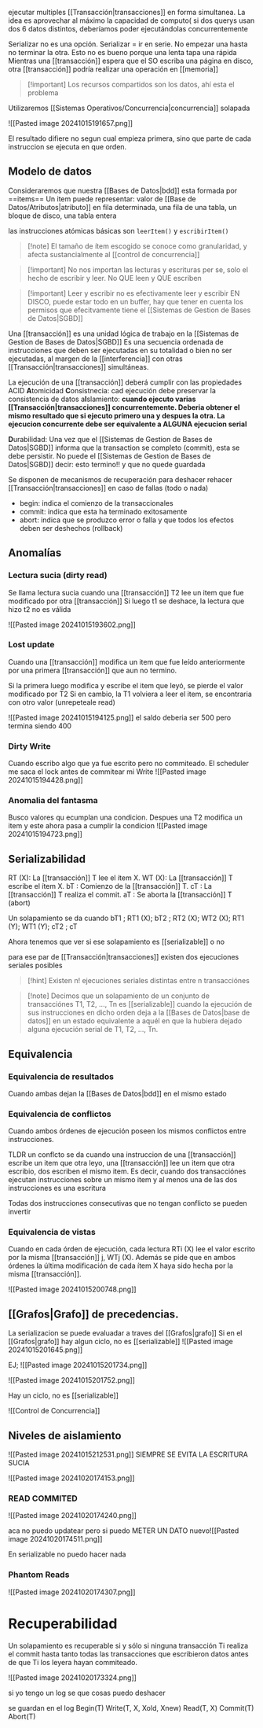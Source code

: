 ejecutar multiples [[Transacción|transacciones]] en forma simultanea. 
La idea es aprovechar al máximo la capacidad de computo( si dos querys usan dos 6 datos distintos, deberíamos poder ejecutándolas concurrentemente

Serializar no es una opción. Serializar = ir en serie. No empezar una hasta no terminar la otra. Esto no es bueno porque una lenta tapa una rápida
Mientras una [[transacción]] espera que el SO escriba una página en disco, otra [[transacción]] podría realizar una operación en [[memoria]]

>[!important] Los recursos compartidos son los datos, ahí esta el problema


Utilizaremos [[Sistemas Operativos/Concurrencia|concurrencia]] solapada


![[Pasted image 20241015191657.png]]

El resultado difiere no segun cual empieza primera, sino que parte de cada instruccion se ejecuta en que orden.


## Modelo de datos
Consideraremos que nuestra [[Bases de Datos|bdd]] esta formada por ==items== 
Un item puede representar: valor de [[Base de Datos/Atributos|atributo]] en fila determinada, una fila de una tabla, un bloque de disco, una tabla entera

las instrucciones atómicas básicas son `leerItem()` y `escribirItem()`

>[!note] El tamaño de ítem escogido se conoce como granularidad, y afecta sustancialmente al [[control de concurrencia]]

>[!important]  No nos importan las lecturas y escrituras per se, solo el hecho de escribir y leer. No QUE leen y QUE escriben

>[!important] Leer y escribir no es efectivamente leer y escribir EN DISCO, puede estar todo en un buffer, hay que tener en cuenta los permisos que efecitvamente tiene el [[Sistemas de Gestion de Bases de Datos|SGBD]]



Una [[transacción]] es una unidad lógica de trabajo en la [[Sistemas de Gestion de Bases de Datos|SGBD]]
Es una secuencia ordenada de instrucciones que deben ser ejecutadas en su totalidad o bien no ser ejecutadas, al margen de la [[interferencia]] con otras [[Transacción|transacciones]] simultáneas.


La ejecución de una [[transacción]] deberá cumplir con las propiedades ACID
**A**tomicidad
**C**onsistnecia: cad ejecución debe preservar la consistencia de datos
a**I**slamiento: **cuando ejecuto varias [[Transacción|transacciones]] concurrentemente. Deberia obtener el mismo resultado que si ejecuto primero una y despues la otra. La ejecucion concurrente debe ser equivalente a ALGUNA ejecucion serial**

**D**urabilidad: Una vez que el [[Sistemas de Gestion de Bases de Datos|SGBD]] informa que la transaction se completo (commit), esta se debe persistir. No puede el [[Sistemas de Gestion de Bases de Datos|SGBD]] decir: esto termino!! y que no quede guardada

Se disponen de mecanismos de recuperación para deshacer rehacer [[Transacción|transacciones]] en caso de fallas (todo o nada)

- begin: indica el comienzo de la transaccionales
- commit: indica que esta ha terminado exitosamente 
- abort: indica que se produzco error o falla y que todos los efectos deben ser deshechos (rollback)

## Anomalías 
### Lectura sucia (dirty read)
Se llama lectura sucia cuando una [[transacción]] T2 lee un item que fue modificado por otra [[transacción]] 
Si luego t1 se deshace, la lectura que hizo t2 no es válida

![[Pasted image 20241015193602.png]]

### Lost update 
Cuando una [[transacción]] modifica un item que fue leído anteriormente por una primera [[transacción]] que aun no termino. 

Si la primera luego modifica y escribe el item que leyó, se pierde el valor modificado por T2
Si en cambio, la T1 volviera a leer el item, se encontraria con otro valor (unrepeteale read)

![[Pasted image 20241015194125.png]]
el saldo deberia ser 500 pero termina siendo 400

### Dirty Write 
Cuando escribo algo que ya fue escrito pero no commiteado. El scheduler me saca el lock antes de commitear mi Write
![[Pasted image 20241015194428.png]]
### Anomalia del fantasma 
Busco valores qu ecumplan una condicion. Despues una T2 modifica un item y este ahora pasa a cumplir la condicion 
![[Pasted image 20241015194723.png]]


## Serializabilidad
RT (X): La [[transacción]] T lee el ítem X. 
WT (X): La [[transacción]] T escribe el ítem X. 
bT : Comienzo de la [[transacción]] T. 
cT : La [[transacción]] T realiza el commit. 
aT : Se aborta la [[transacción]] T (abort)

Un solapamiento se da cuando
bT1 ; RT1 (X); bT2 ; RT2 (X); WT2 (X); RT1 (Y); WT1 (Y); cT2 ; cT

Ahora tenemos que ver si ese solapamiento es [[serializable]] o no

para ese par de [[Transacción|transacciones]] existen dos ejecuciones seriales posibles

>[!hint] Existen n! ejecuciones seriales distintas entre n transacciónes 


>[!note] Decimos que un solapamiento de un conjunto de transacciónes T1, T2, ..., Tn es [[serializable]] cuando la ejecución de sus instrucciones en dicho orden deja a la [[Bases de Datos|base de datos]] en un estado equivalente a aquél en que la hubiera dejado alguna ejecución serial de T1, T2, ..., Tn.


## Equivalencia 
### Equivalencia de resultados 
Cuando ambas dejan la [[Bases de Datos|bdd]] en el mismo estado 

### Equivalencia de conflictos 
Cuando ambos órdenes de ejecución poseen los mismos conflictos entre instrucciones.


TLDR un conflcto se da cuando una instruccion de una [[transacción]] escribe un item que otra leyo, una [[transacción]] lee un item que otra escribio, dos escriben el mismo item. Es decir, cuando dos transacciónes ejecutan instrucciones sobre un mismo item y al menos una de las dos instrucciones es una escritura 

Todas dos instrucciones consecutivas que no tengan conflicto se pueden invertir 

### Equivalencia de vistas 
Cuando en cada órden de ejecución, cada lectura RTi (X) lee el valor escrito por la misma [[transacción]] j, WTj (X). Además se pide que en ambos órdenes la última modificación de cada ítem X haya sido hecha por la misma [[transacción]].




![[Pasted image 20241015200748.png]]




## [[Grafos|Grafo]] de precedencias. 
La serializacion se puede evaluadar a traves del [[Grafos|grafo]]
Si en el [[Grafos|grafo]] hay algun ciclo, no es [[serializable]]
![[Pasted image 20241015201645.png]]


EJ; 
![[Pasted image 20241015201734.png]]

![[Pasted image 20241015201752.png]]

Hay un ciclo, no es [[serializable]]


![[Control de Concurrencia]]

## Niveles de aislamiento

![[Pasted image 20241015212531.png]]
SIEMPRE SE EVITA LA ESCRITURA SUCIA

![[Pasted image 20241020174153.png]]


### READ COMMITED
![[Pasted image 20241020174240.png]]


aca no puedo updatear pero si puedo METER UN DATO nuevo![[Pasted image 20241020174511.png]]

En serializable no puedo hacer nada

### Phantom Reads 
![[Pasted image 20241020174307.png]]
# Recuperabilidad 
Un solapamiento es recuperable si y sólo si ninguna transacción Ti realiza el commit hasta tanto todas las transacciones que escribieron datos antes de que Ti los leyera hayan commiteado.

![[Pasted image 20241020173324.png]]

si yo tengo un log se que cosas puedo deshacer

se guardan en el log
Begin(T)
Write(T, X, Xold, Xnew)
Read(T, X)
Commit(T)
Abort(T)
